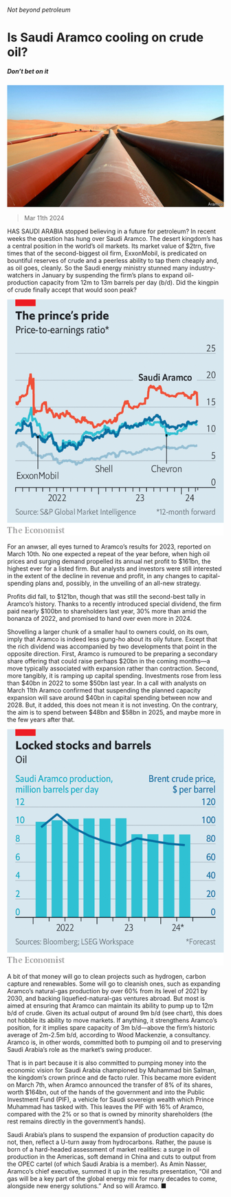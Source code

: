 ###### Not beyond petroleum

# Is Saudi Aramco cooling on crude oil? 

##### Don’t bet on it 

![image](images/20240316_WBP501.jpg) 

> Mar 11th 2024 

HAS SAUDI ARABIA stopped believing in a future for petroleum? In recent weeks the question has hung over Saudi Aramco. The desert kingdom’s  has a central position in the world’s oil markets. Its market value of $2trn, five times that of the second-biggest oil firm, ExxonMobil, is predicated on bountiful reserves of crude and a peerless ability to tap them cheaply and, as oil goes, cleanly. So the Saudi energy ministry stunned many industry-watchers in January by suspending the firm’s plans to expand oil-production capacity from 12m to 13m barrels per day (b/d). Did the kingpin of crude finally accept that  would soon peak?

![image](images/20240316_WBC773.png) 


For an anwser, all eyes turned to Aramco’s results for 2023, reported on March 10th. No one expected a repeat of the year before, when high oil prices and surging demand propelled its annual net profit to $161bn, the highest ever for a listed firm. But analysts and investors were still interested in the extent of the decline in revenue and profit, in any changes to capital-spending plans and, possibly, in the unveiling of an all-new strategy. 

Profits did fall, to $121bn, though that was still the second-best tally in Aramco’s history. Thanks to a recently introduced special dividend, the firm paid nearly $100bn to shareholders last year, 30% more than amid the bonanza of 2022, and promised to hand over even more in 2024.

Shovelling a larger chunk of a smaller haul to owners could, on its own, imply that Aramco is indeed less gung-ho about its oily future. Except that the rich dividend was accompanied by two developments that point in the opposite direction. First, Aramco is rumoured to be preparing a secondary share offering that could raise perhaps $20bn in the coming months—a move typically associated with expansion rather than contraction. Second, more tangibly, it is ramping up capital spending. Investments rose from less than $40bn in 2022 to some $50bn last year. In a call with analysts on March 11th Aramco confirmed that suspending the planned capacity expansion will save around $40bn in capital spending between now and 2028. But, it added, this does not mean it is not investing. On the contrary, the aim is to spend between $48bn and $58bn in 2025, and maybe more in the few years after that. 

![image](images/20240316_WBC770.png) 


A bit of that money will go to clean projects such as hydrogen, carbon capture and renewables. Some will go to cleanish ones, such as expanding Aramco’s natural-gas production by over 60% from its level of 2021 by 2030, and backing liquefied-natural-gas ventures abroad. But most is aimed at ensuring that Aramco can maintain its ability to pump up to 12m b/d of crude. Given its actual output of around 9m b/d (see chart), this does not hobble its ability to move markets. If anything, it strengthens Aramco’s position, for it implies spare capacity of 3m b/d—above the firm’s historic average of 2m-2.5m b/d, according to Wood Mackenzie, a consultancy. Aramco is, in other words, committed both to pumping oil and to preserving Saudi Arabia’s role as the market’s swing producer. 

That is in part because it is also committed to pumping money into the economic vision for Saudi Arabia championed by Muhammad bin Salman, the kingdom’s crown prince and de facto ruler. This became more evident on March 7th, when Aramco announced the transfer of 8% of its shares, worth $164bn, out of the hands of the government and into the Public Investment Fund (PIF), a vehicle for Saudi sovereign wealth which Prince Muhammad has tasked with. This leaves the PIF with 16% of Aramco, compared with the 2% or so that is owned by minority shareholders (the rest remains directly in the government’s hands). 

Saudi Arabia’s plans to suspend the expansion of production capacity do not, then, reflect a U-turn away from hydrocarbons. Rather, the pause is born of a hard-headed assessment of market realities: a surge in oil production in the Americas, soft demand in China and cuts to output from the OPEC cartel (of which Saudi Arabia is a member). As Amin Nasser, Aramco’s chief executive, summed it up in the results presentation, “Oil and gas will be a key part of the global energy mix for many decades to come, alongside new energy solutions.” And so will Aramco. ■


